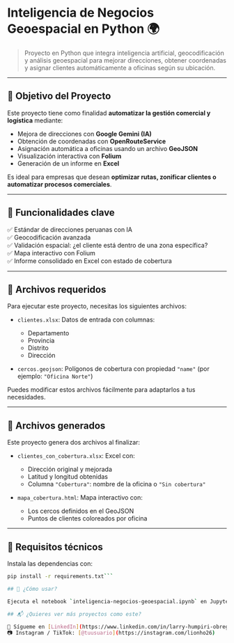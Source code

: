 # Inteligencia de Negocios Geoespacial en Python 🌍

> Proyecto en Python que integra inteligencia artificial, geocodificación y análisis geoespacial para mejorar direcciones, obtener coordenadas y asignar clientes automáticamente a oficinas según su ubicación.

---

## 🎯 Objetivo del Proyecto

Este proyecto tiene como finalidad **automatizar la gestión comercial y logística** mediante:
- Mejora de direcciones con **Google Gemini (IA)**
- Obtención de coordenadas con **OpenRouteService**
- Asignación automática a oficinas usando un archivo **GeoJSON**
- Visualización interactiva con **Folium**
- Generación de un informe en **Excel**

Es ideal para empresas que desean **optimizar rutas, zonificar clientes o automatizar procesos comerciales**.

---

## 🧩 Funcionalidades clave

✅ Estándar de direcciones peruanas con IA  
✅ Geocodificación avanzada  
✅ Validación espacial: ¿el cliente está dentro de una zona específica?  
✅ Mapa interactivo con Folium  
✅ Informe consolidado en Excel con estado de cobertura

---

## 📁 Archivos requeridos

Para ejecutar este proyecto, necesitas los siguientes archivos:

- `clientes.xlsx`: Datos de entrada con columnas:
  - Departamento
  - Provincia
  - Distrito
  - Dirección

- `cercos.geojson`: Polígonos de cobertura con propiedad `"name"` (por ejemplo: `"Oficina Norte"`)

Puedes modificar estos archivos fácilmente para adaptarlos a tus necesidades.

---

## 📄 Archivos generados

Este proyecto genera dos archivos al finalizar:

- `clientes_con_cobertura.xlsx`: Excel con:
  - Dirección original y mejorada
  - Latitud y longitud obtenidas
  - Columna `"Cobertura"`: nombre de la oficina o `"Sin cobertura"`

- `mapa_cobertura.html`: Mapa interactivo con:
  - Los cercos definidos en el GeoJSON
  - Puntos de clientes coloreados por oficina

---

## 🔧 Requisitos técnicos

Instala las dependencias con:

```bash
pip install -r requirements.txt```

## 🚀 ¿Cómo usar?

Ejecuta el notebook `inteligencia-negocios-geoespacial.ipynb` en Jupyter o Colab.

## 📬 ¿Quieres ver más proyectos como este?

📌 Sígueme en [LinkedIn](https://www.linkedin.com/in/larry-humpiri-obregon-565145189/)   
📷 Instagram / TikTok: [@tuusuario](https://instagram.com/lionho26) 
